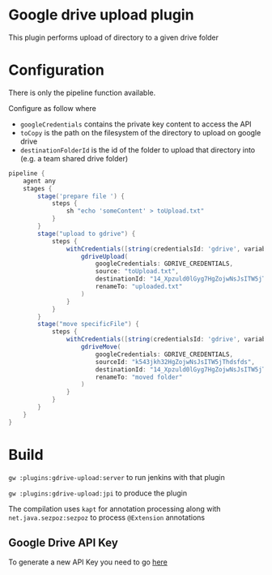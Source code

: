 # Google drive upload plugin

This plugin performs upload of directory to a given drive folder

# Configuration

There is only the pipeline function available.

Configure as follow where 

* `googleCredentials` contains the private key content to access the API
* `toCopy` is the path on the filesystem of the directory to upload on google drive
* `destinationFolderId` is the id of the folder to upload that directory into (e.g. a team shared drive folder)


```groovy
pipeline {
    agent any
    stages {
        stage('prepare file ') {
            steps {
                sh "echo 'someContent' > toUpload.txt"
            }
        }
        stage("upload to gdrive") {
            steps {
                withCredentials([string(credentialsId: 'gdrive', variable: 'GDRIVE_CREDENTIALS')]) {
                    gdriveUpload(
                        googleCredentials: GDRIVE_CREDENTIALS,
                        source: "toUpload.txt",
                        destinationId: "14_Xpzuld0lGyg7HgZojwNsJsITW5jTh9",
                        renameTo: "uploaded.txt"
                    )
                }
            }
        }
        stage("move specificFile") {
            steps {
                withCredentials([string(credentialsId: 'gdrive', variable: 'GDRIVE_CREDENTIALS')]) {
                    gdriveMove(
                        googleCredentials: GDRIVE_CREDENTIALS,
                        sourceId: "k543jkh32HgZojwNsJsITW5jThdsfds",
                        destinationId: "14_Xpzuld0lGyg7HgZojwNsJsITW5jTh9",
                        renameTo: "moved folder"
                    )
                }
            }
        }
    }
}
```


# Build

`gw :plugins:gdrive-upload:server` to run jenkins with that plugin

`gw :plugins:gdrive-upload:jpi` to produce the plugin

The compilation uses `kapt` for annotation processing along with `net.java.sezpoz:sezpoz` to process `@Extension` annotations


## Google Drive API Key

To generate a new API Key you need to go [here](https://console.cloud.google.com/iam-admin/serviceaccounts)
